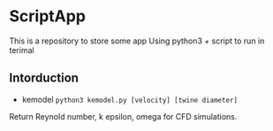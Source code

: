 # ScriptApp
This is a repository to store some app
Using python3 + script to run in terimal

## Intorduction
- kemodel  ```python3 kemodel.py [velocity] [twine diameter]```

Return Reynold number, k epsilon, omega for CFD simulations.
